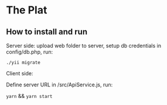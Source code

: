 # The Plat

## How to install and run

Server side: upload web folder to server, setup db credentials in config/db.php, run: 

`./yii migrate` 

Client side:

Define server URL in /src/ApiService.js, run:

`yarn` && `yarn start` 
